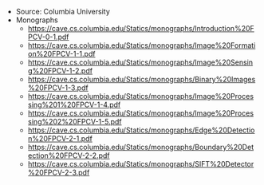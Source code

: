 - Source: Columbia University
- Monographs
  - https://cave.cs.columbia.edu/Statics/monographs/Introduction%20FPCV-0-1.pdf
  - https://cave.cs.columbia.edu/Statics/monographs/Image%20Formation%20FPCV-1-1.pdf
  - https://cave.cs.columbia.edu/Statics/monographs/Image%20Sensing%20FPCV-1-2.pdf
  - https://cave.cs.columbia.edu/Statics/monographs/Binary%20Images%20FPCV-1-3.pdf
  - https://cave.cs.columbia.edu/Statics/monographs/Image%20Processing%201%20FPCV-1-4.pdf
  - https://cave.cs.columbia.edu/Statics/monographs/Image%20Processing%202%20FPCV-1-5.pdf
  - https://cave.cs.columbia.edu/Statics/monographs/Edge%20Detection%20FPCV-2-1.pdf
  - https://cave.cs.columbia.edu/Statics/monographs/Boundary%20Detection%20FPCV-2-2.pdf
  - https://cave.cs.columbia.edu/Statics/monographs/SIFT%20Detector%20FPCV-2-3.pdf
